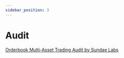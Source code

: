 ```yaml
---
sidebar_position: 3
---
```

# Audit

<a href="/CrashrAudit.pdf" download>Orderbook Multi-Asset Trading Audit by Sundae Labs </a>
